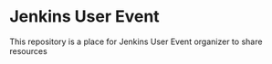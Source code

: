 Jenkins User Event
==================

This repository is a place for Jenkins User Event organizer to share resources

